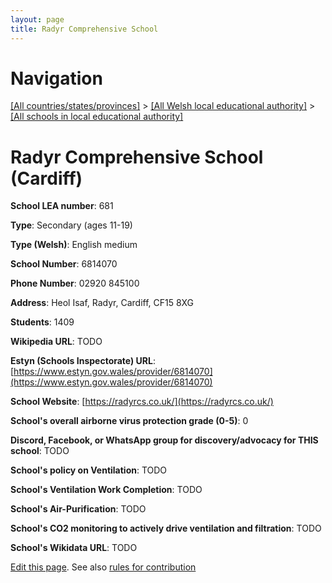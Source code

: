 ```yaml
---
layout: page
title: Radyr Comprehensive School
---
```

# Navigation

[[All countries/states/provinces]](../../..) > [[All Welsh local educational authority]](../..) > [[All schools in local educational authority]](..)

# Radyr Comprehensive School (Cardiff)

**School LEA number**: 681

**Type**: Secondary (ages 11-19)

**Type (Welsh)**: English medium

**School Number**: 6814070

**Phone Number**: 02920 845100

**Address**: Heol Isaf, Radyr, Cardiff, CF15 8XG

**Students**: 1409

**Wikipedia URL**: TODO

**Estyn (Schools Inspectorate) URL**: [https://www.estyn.gov.wales/provider/6814070](https://www.estyn.gov.wales/provider/6814070)

**School Website**: [https://radyrcs.co.uk/](https://radyrcs.co.uk/)

**School's overall airborne virus protection grade (0-5)**: 0

**Discord, Facebook, or WhatsApp group for discovery/advocacy for THIS school**: TODO

**School's policy on Ventilation**: TODO

**School's Ventilation Work Completion**: TODO

**School's Air-Purification**: TODO

**School's CO2 monitoring to actively drive ventilation and filtration**: TODO

**School's Wikidata URL**: TODO




[Edit this page](https://github.com/VentilationProject/Wales/edit/prif/./Cardiff/Radyr_Comprehensive_School.md). See also [rules for contribution](../../../contribution-rules/)